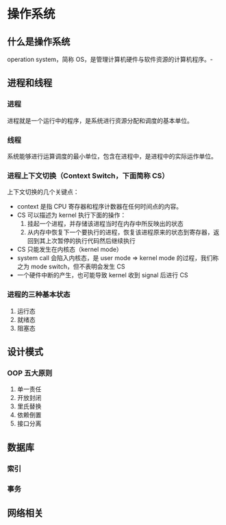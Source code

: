 # 操作系统

## 什么是操作系统

operation system，简称 OS，是管理计算机硬件与软件资源的计算机程序。-

## 进程和线程

### 进程

进程就是一个运行中的程序，是系统进行资源分配和调度的基本单位。

### 线程

系统能够进行运算调度的最小单位，包含在进程中，是进程中的实际运作单位。

### 进程上下文切换（Context Switch，下面简称 CS）

上下文切换的几个关键点：

- context 是指 CPU 寄存器和程序计数器在任何时间点的内容。
- CS 可以描述为 kernel 执行下面的操作：
  1. 挂起一个进程，并存储该进程当时在内存中所反映出的状态
  2. 从内存中恢复下一个要执行的进程，恢复该进程原来的状态到寄存器，返回到其上次暂停的执行代码然后继续执行
- CS 只能发生在内核态（kernel mode）
- system call 会陷入内核态，是 user mode => kernel mode 的过程，我们称之为 mode switch，但不表明会发生 CS
- 一个硬件中断的产生，也可能导致 kernel 收到 signal 后进行 CS

### 进程的三种基本状态

1. 运行态
2. 就绪态
3. 阻塞态





## 设计模式

### OOP 五大原则

1. 单一责任
2. 开放封闭
3. 里氏替换
4. 依赖倒置
5. 接口分离

## 数据库

### 索引

### 事务

## 网络相关